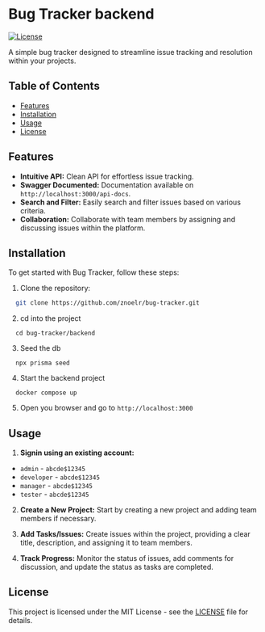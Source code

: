 # Bug Tracker backend

[![License](https://img.shields.io/badge/license-MIT-blue.svg)](https://opensource.org/licenses/MIT)

A simple bug tracker designed to streamline issue tracking and resolution within your projects.

## Table of Contents

- [Features](#features)
- [Installation](#installation)
- [Usage](#usage)
- [License](#license)

## Features

- **Intuitive API:** Clean API for effortless issue tracking.
- **Swagger Documented:** Documentation available on `http://localhost:3000/api-docs`.
- **Search and Filter:** Easily search and filter issues based on various criteria.
- **Collaboration:** Collaborate with team members by assigning and discussing issues within the platform.

## Installation

To get started with Bug Tracker, follow these steps:

1. Clone the repository:

  ```bash
    git clone https://github.com/znoelr/bug-tracker.git
  ```

2. cd into the project
  ```
    cd bug-tracker/backend
  ```

3. Seed the db
  ```
    npx prisma seed
  ```

4. Start the backend project
  ```
    docker compose up
  ```

5. Open you browser and go to `http://localhost:3000`

## Usage

1. **Signin using an existing account:**
  - `admin` - `abcde$12345`
  - `developer` - `abcde$12345`
  - `manager` - `abcde$12345`
  - `tester` - `abcde$12345`

2. **Create a New Project:** Start by creating a new project and adding team members if necessary.

3. **Add Tasks/Issues:** Create issues within the project, providing a clear title, description, and assigning it to team members.

4. **Track Progress:** Monitor the status of issues, add comments for discussion, and update the status as tasks are completed.


## License

This project is licensed under the MIT License - see the [LICENSE](LICENSE) file for details.
